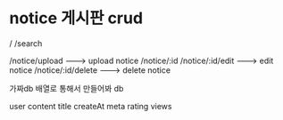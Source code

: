 # notice 게시판 crud

/
/search

/notice/upload ---> upload notice
/notice/:id
/notice/:id/edit ---> edit notice
/notice/:id/delete ---> delete notice

가짜db 배열로 통해서 만들어봐
db

user
content
title
createAt
meta
rating
views
